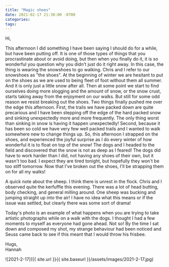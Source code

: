 ```yaml
---
title: "Magic shoes"
date: 2021-02-17 21:30:00 -0700
categories:
tags:
---
```


Hi,

This afternoon I did something I have been saying I should do for a while, but have been putting off. It is one of those types of things that you procrastinate about or avoid doing, but then when you finally do it, it is so wonderful you question why you didn't just do it right away. In this case, the thing is wearing the snowshoes to go walking. Chris and I refer to our snowshoes as "the shoes". At the beginning of winter we are hesitant to put on the shoes as we are used to being fleet of foot without them all summer. And it is only just a little snow after all. Then at some point we start to find ourselves doing more slogging and the amount of snow, or the snow crust, starts taking away from the enjoyment on our walks. But still for some odd reason we resist breaking out the shoes. Two things finally pushed me over the edge this afternoon. First, the trails we have packed down are quite precarious and I have been stepping off the edge of the hard packed snow and sinking unexpectedly more and more frequently. The only thing worst than sinking in snow is having it happen unexpectedly! Second, because it has been so cold we have very few well packed trails and I wanted to walk somewhere new to change things up. So, this afternoon I strapped on the shoes, and experienced the joyful surprise as I do every winter of how wonderful it is to float on top of the snow! The dogs and I headed to the field and discovered that the snow is not as deep as I feared! The dogs did have to work harder than I did, not having any shoes of their own, but it wasn't too bad. I expect they are tired tonight, but hopefully they won't be too stiff tomorrow. Now that I've broken out the shoes, I'll be strapping them on for all my walks!

A quick note about the sheep. I think there is unrest in the flock. Chris and I observed quite the kerfuffle this evening. There was a lot of head butting, body checking, and general milling around. One sheep was bucking and jumping straight up into the air! I have no idea what this means or if the issue was settled, but clearly there was some sort of drama!

Today's photo is an example of what happens when you are trying to take artistic photographs while on a walk with the dogs. I thought I had a few moments to myself as everyone had gone ahead. Not so! By the time I sat down and composed my shot, my strange behaviour had been noticed and Seuss came back to see if this meant that I would throw his frisbee.

Hugs,<br />
Hannah

![2021-2-17]({{ site.url }}{{ site.baseurl }}/assets/images/2021-2-17.jpg)